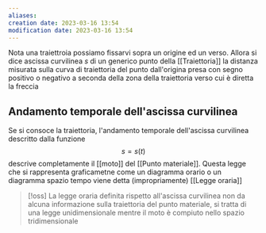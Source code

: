 ```yaml
---
aliases: 
creation date: 2023-03-16 13:54
modification date: 2023-03-16 13:54
---
```


Nota una traiettroia possiamo fissarvi sopra un origine ed un verso. 
Allora si dice ascissa curvilinea $s$ di un generico punto della [[Traiettoria]] la distanza misurata sulla curva di traiettoria del punto dall'origina presa con segno positivo o negativo a seconda della zona della traiettoria verso cui è diretta la freccia



## Andamento temporale dell'ascissa curvilinea
Se si consoce la traiettoria, l'andamento temporale dell'ascissa curvilinea descritto dalla funzione
$$s = s(t)$$
descrive completamente il [[moto]] del [[Punto materiale]]. Questa legge che si rappresenta graficametne come un diagramma orario o un diagramma spazio tempo viene detta (impropriamente) [[Legge oraria]]


>[!oss]
>La legge oraria definita rispetto all'ascissa curvilinea non da alcuna informazione sulla traiettoria del punto materiale, si tratta di una legge unidimensionale mentre il moto è compiuto nello spazio tridimensionale

